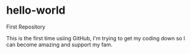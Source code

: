 # hello-world
First Repository

This is the first time usiing GitHub, I'm trying to get my coding down so I can become amazing and support my fam.
